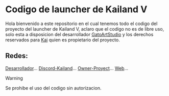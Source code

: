 # Codigo de launcher de Kailand V

Hola bienvenido a este repositorio en el cual tenemos todo el codigo del proyecto del launcher de Kailand V, aclaro que el codigo no es de libre uso, solo esta a disposicion del desarrollador [GatoArtStudio](https://linktr.ee/gatoartstudio) y los derechos reservados para [Kai](https://www.instagram.com/soyellioth/) quien es propietario del proyecto.

## Redes:

[Desarrollador](https://linktr.ee/gatoartstudio)...
[Discord-Kailand](https://discord.gg/chwAE86T6W)...
[Owner-Proyect](https://www.instagram.com/soyellioth/)...
[Web](https://gatoartstudios.github.io/kailand/)...

> [!WARNING]
> Se prohibe el uso del codigo sin autorizacion.